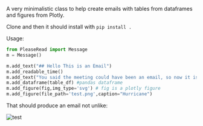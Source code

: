 A very minimalistic class to help create emails with tables from dataframes and figures from Plotly. 

Clone and then it should install with `pip install .`

Usage:

```python
from PleaseRead import Message
m = Message()

m.add_text("## Hello This is an Email")
m.add_readable_time()
m.add_text("You said the meeting could have been an email, so now it is.")
m.add_dataframe(table_df) #pandas dataframe
m.add_figure(fig,img_type='svg') # fig is a plotly figure
m.add_figure(file_path='test.png',caption="Hurricane")
```

That should produce an email not unlike:

![test](https://github.com/astrowonk/PleaseRead/assets/13702392/ad3beb16-1152-4ee6-b037-5d43b9a660f7)
